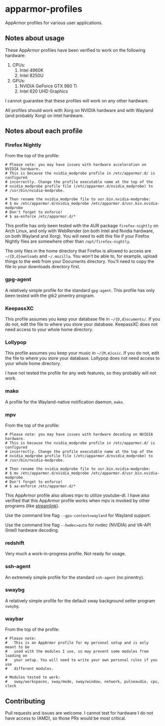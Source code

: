 # apparmor-profiles

AppArmor profiles for various user applications.

## Notes about usage
These AppArmor profiles have been verified to work on the following hardware:

1. CPUs:
    1. Intel 4960K
    2. Intel 8250U
2. GPUs:
    1. NVIDIA GeForce GTX 980 Ti
    2. Intel 620 UHD Graphics

I cannot guarantee that these profiles will work on any other hardware.

All profiles should work with Xorg on NVIDIA hardware and with Wayland (and probably Xorg) on Intel hardware.

## Notes about each profile
### Firefox Nightly
From the top of the profile:

```
# Please note: you may have issues with hardware acceleration on NVIDIA hardware. 
# This is because the nvidia_modprobe profile in /etc/apparmor.d/ is configured 
# incorrectly. Change the profile executable name at the top of the 
# nvidia_modprobe profile file (/etc/apparmor.d/nvidia_modprobe) to 
# /usr/bin/nvidia-modprobe.

# Then rename the nvidia_modprobe file to usr.bin.nvidia-modprobe:
# $ mv /etc/apparmor.d/nvidia_modprobe /etc/apparmor.d/usr.bin.nvidia-modprobe
# Don't forget to enforce!
# $ aa-enforce /etc/apparmor.d/*
```

This profile has only been tested with the AUR package `firefox-nightly` on Arch Linux, and only with WebRender (on both Intel and Nvidia hardware, on both Wayland and Xorg). You will need to edit this file if your Firefox Nightly files are somewhere other than `/opt/firefox-nightly`.

The only files in the home directory that Firefox is allowed to access are `~/{D,d}ownloads` and `~/.mozilla`. You won't be able to, for example, upload things to the web from your Documents directory. You'll need to copy the file to your downloads directory first.

### gpg-agent
A relatively simple profile for the standard `gpg-agent`. This profile has only been tested with the gtk2 pinentry program.

### KeepassXC
This profile assumes you keep your database file in `~/{D,d}ocuments/`. If you do not, edit the file to where you store your database. KeepassXC does not need access to your whole home directory.

### Lollypop
This profile assumes you keep your music in `~/{M,m}usic`. If you do not, edit the file to where you store your database. Lollypop does not need access to your whole home directory.

I have not tested the profile for any web features, so they probably will not work.

### mako
A profile for the Wayland-native notification daemon, `mako`.

### mpv
From the top of the profile:

```
# Please note: you may have issues with hardware decoding on NVIDIA hardware. 
# This is because the nvidia_modprobe profile in /etc/apparmor.d/ is configured 
# incorrectly. Change the profile executable name at the top of the 
# nvidia_modprobe profile file (/etc/apparmor.d/nvidia_modprobe) to 
# /usr/bin/nvidia-modprobe.

# Then rename the nvidia_modprobe file to usr.bin.nvidia-modprobe:
# $ mv /etc/apparmor.d/nvidia_modprobe /etc/apparmor.d/usr.bin.nvidia-modprobe
# Don't forget to enforce!
# $ aa-enforce /etc/apparmor.d/*
```

This AppArmor profile also allows mpv to utilize youtube-dl. I have also verified that this AppArmor profile works when mpv is invoked by other programs (like [streamlink](https://streamlink.github.io/)).

Use the command line flag `--gpu-context=wayland` for Wayland support.

Use the command line flag `--hwdec=auto` for nvdec (NVIDIA) and VA-API (Intel) hardware decoding.

### redshift
Very much a work-in-progress profile. Not ready for usage.

### ssh-agent
An extremely simple profile for the standard `ssh-agent` (no pinentry).

### swaybg
A relatively simple profile for the default sway background setter program `swaybg`.

### waybar
From the top of the profile:
```
# Please note:
#   This is an AppArmor profile for my personal setup and is only meant to be
#   used with the modules I use, so may prevent some modules from loading on
#   your setup. You will need to write your own personal rules if you use
#   different modules.

# Modules tested to work:
#   sway/workspaces, sway/mode, sway/window, network, pulseaudio, cpu, clock
```

## Contributing
Pull requests and issues are welcome. I cannot test for hardware I do not have access to (AMD), so those PRs would be most critical.
